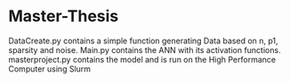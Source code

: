 # Master-Thesis


DataCreate.py contains a simple function generating Data based on n, p1, sparsity and noise.
Main.py contains the ANN with  its activation functions.
masterproject.py contains the model and is run on the High Performance Computer using Slurm

